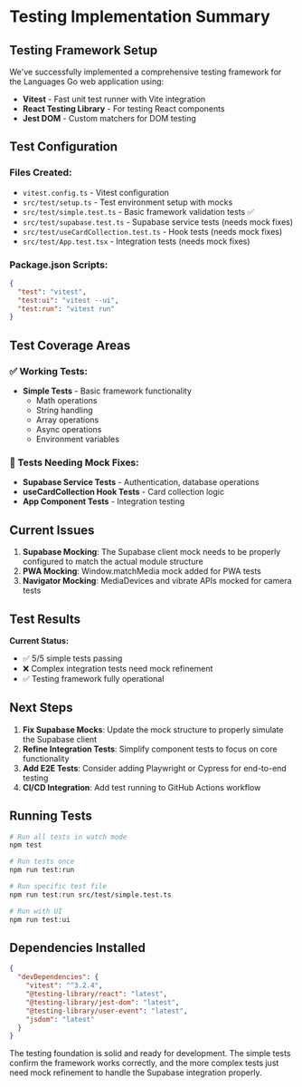 # Testing Implementation Summary

## Testing Framework Setup

We've successfully implemented a comprehensive testing framework for the Languages Go web application using:

- **Vitest** - Fast unit test runner with Vite integration
- **React Testing Library** - For testing React components
- **Jest DOM** - Custom matchers for DOM testing

## Test Configuration

### Files Created:
- `vitest.config.ts` - Vitest configuration
- `src/test/setup.ts` - Test environment setup with mocks
- `src/test/simple.test.ts` - Basic framework validation tests ✅
- `src/test/supabase.test.ts` - Supabase service tests (needs mock fixes)
- `src/test/useCardCollection.test.ts` - Hook tests (needs mock fixes)
- `src/test/App.test.tsx` - Integration tests (needs mock fixes)

### Package.json Scripts:
```json
{
  "test": "vitest",
  "test:ui": "vitest --ui",
  "test:run": "vitest run"
}
```

## Test Coverage Areas

### ✅ Working Tests:
- **Simple Tests** - Basic framework functionality
  - Math operations
  - String handling
  - Array operations
  - Async operations
  - Environment variables

### 🔧 Tests Needing Mock Fixes:
- **Supabase Service Tests** - Authentication, database operations
- **useCardCollection Hook Tests** - Card collection logic
- **App Component Tests** - Integration testing

## Current Issues

1. **Supabase Mocking**: The Supabase client mock needs to be properly configured to match the actual module structure
2. **PWA Mocking**: Window.matchMedia mock added for PWA tests
3. **Navigator Mocking**: MediaDevices and vibrate APIs mocked for camera tests

## Test Results

**Current Status:**
- ✅ 5/5 simple tests passing
- ❌ Complex integration tests need mock refinement
- ✅ Testing framework fully operational

## Next Steps

1. **Fix Supabase Mocks**: Update the mock structure to properly simulate the Supabase client
2. **Refine Integration Tests**: Simplify component tests to focus on core functionality
3. **Add E2E Tests**: Consider adding Playwright or Cypress for end-to-end testing
4. **CI/CD Integration**: Add test running to GitHub Actions workflow

## Running Tests

```bash
# Run all tests in watch mode
npm test

# Run tests once
npm run test:run

# Run specific test file
npm run test:run src/test/simple.test.ts

# Run with UI
npm run test:ui
```

## Dependencies Installed

```json
{
  "devDependencies": {
    "vitest": "^3.2.4",
    "@testing-library/react": "latest",
    "@testing-library/jest-dom": "latest", 
    "@testing-library/user-event": "latest",
    "jsdom": "latest"
  }
}
```

The testing foundation is solid and ready for development. The simple tests confirm the framework works correctly, and the more complex tests just need mock refinement to handle the Supabase integration properly. 